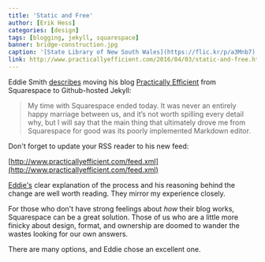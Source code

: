 ```yaml
---
title: 'Static and Free'
author: [Erik Hess]
categories: [design]
tags: [blogging, jekyll, squarespace]
banner: bridge-construction.jpg
caption: '[State Library of New South Wales](https://flic.kr/p/a3Mnb7)'
link: http://www.practicallyefficient.com/2016/04/03/static-and-free.html
---
```


Eddie Smith [describes](http://www.practicallyefficient.com/2016/04/03/static-and-free.html) moving his blog [Practically Efficient](http://www.practicallyefficient.com) from Squarespace to Github-hosted Jekyll:

> My time with Squarespace ended today. It was never an entirely happy marriage between us, and it’s not worth spilling every detail why, but I will say that the main thing that ultimately drove me from Squarespace for good was its poorly implemented Markdown editor.

Don't forget to update your RSS reader to his new feed:

[http://www.practicallyefficient.com/feed.xml](http://www.practicallyefficient.com/feed.xml)

[Eddie's](https://twitter.com/eddie_smith) clear explanation of the process and his reasoning behind the change are well worth reading. They mirror my experience closely.

For those who don't have strong feelings about *how* their blog works, Squarespace can be a great solution. Those of us who are a little more finicky about design, format, and ownership are doomed to wander the wastes looking for our own answers. 

There are many options, and Eddie chose an excellent one. 